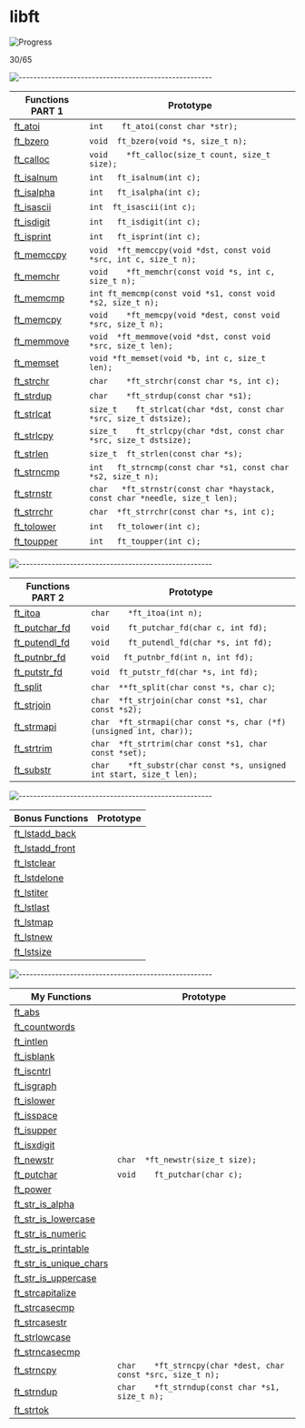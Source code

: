 # libft

![Progress](https://progress-bar.dev/46/?scale=100&width=800&color=babaca&suffix=%)

30/65


![-----------------------------------------------------](https://raw.githubusercontent.com/andreasbm/readme/master/assets/lines/rainbow.png)


| Functions PART 1    | Prototype        |
|------------------|---------------------|
| [ft_atoi](part_1/ft_atoi.c) | `int	ft_atoi(const char *str);` |
|  [ft_bzero](part_1/ft_bzero.c)   | `void	ft_bzero(void *s, size_t n);` |
|   [ft_calloc](part_1/ft_calloc.c)  | `void	*ft_calloc(size_t count, size_t size);` |
|   [ft_isalnum](part_1/ft_isalnum.c)  | `int	ft_isalnum(int c);` |
|   [ft_isalpha](part_1/ft_isalpha.c)  | `int	ft_isalpha(int c);` |
|  [ft_isascii](part_1/ft_isascii.c)    | `int	ft_isascii(int c);` |
|    [ft_isdigit](part_1/ft_isdigit.c) | `int	ft_isdigit(int c);` |
|  [ft_isprint](part_1/ft_isprint.c)   | `int	ft_isprint(int c);` |
|   [ft_memccpy](part_1/ft_memccpy.c)  | `void	*ft_memccpy(void *dst, const void *src, int c, size_t n);` |
|  [ft_memchr](part_1/ft_memchr.c)   | `void	*ft_memchr(const void *s, int c, size_t n);` |
|  [ft_memcmp](part_1/ft_memcmp.c)   | `int ft_memcmp(const void *s1, const void *s2, size_t n);` |
|   [ft_memcpy](part_1/ft_memcpy.c)  | `void	*ft_memcpy(void *dest, const void *src, size_t n);` |
|  [ft_memmove](part_1/ft_memmove.c)   | `void	*ft_memmove(void *dst, const void *src, size_t len);` |
| [ft_memset](part_1/ft_memset.c)    |`void	*ft_memset(void *b, int c, size_t len);` |
|   [ft_strchr](part_1/ft_strchr.c)  | `char	*ft_strchr(const char *s, int c);` |
|   [ft_strdup](part_1/ft_strdup.c)  | `char	*ft_strdup(const char *s1);` |
|   [ft_strlcat](part_1/ft_strlcat.c)  | `size_t	ft_strlcat(char *dst, const char *src, size_t dstsize);` |
|   [ft_strlcpy](part_1/ft_strlcpy.c)  | `size_t	ft_strlcpy(char *dst, const char *src, size_t dstsize);` |
|  [ft_strlen](part_1/ft_strlen.c)   | `size_t	ft_strlen(const char *s);` |
|   [ft_strncmp](part_1/ft_strncmp.c)  | `int	ft_strncmp(const char *s1, const char *s2, size_t n);` |
|   [ft_strnstr](part1/ft_strnstr.c)  | `char	*ft_strnstr(const char *haystack, const char *needle, size_t len);` |
|   [ft_strrchr](part_1/ft_strrchr.c)  | `char	*ft_strrchr(const char *s, int c);` |
|   [ft_tolower](part_1/ft_tolower.c)  | `int	ft_tolower(int c);` |
|   [ft_toupper](part_1/ft_toupper.c)  | `int	ft_toupper(int c);` |


![-----------------------------------------------------](https://raw.githubusercontent.com/andreasbm/readme/master/assets/lines/rainbow.png)


| Functions PART 2     | Prototype        |
|------------------|---------------------|
|   [ft_itoa](part_2/ft_itoa.c)  | `char	*ft_itoa(int n);` |
|    [ft_putchar_fd](part_2/ft_putchar_fd.c) | `void	ft_putchar_fd(char c, int fd);` |
|   [ft_putendl_fd](part_2/ft_putendl_fd.c)  | `void	ft_putendl_fd(char *s, int fd);` |
|   [ft_putnbr_fd](part_2/ft_putnbr_fd.c) | `void	ft_putnbr_fd(int n, int fd);` |
|   [ft_putstr_fd](part_2/ft_putstr_fd.c)  | `void	ft_putstr_fd(char *s, int fd);` |
|   [ft_split](part_2/ft_split.c)  | `char	**ft_split(char const *s, char c)`; |
|   [ft_strjoin](part_2/ft_strjoin.c)  | `char	*ft_strjoin(char const *s1, char const *s2);` |
|    [ft_strmapi](part_2/ft_strmapi.c) | `char	*ft_strmapi(char const *s, char (*f)(unsigned int, char));` |
|   [ft_strtrim](part_2/ft_strtrim.c)  | `char	*ft_strtrim(char const *s1, char const *set);` |
|   [ft_substr](part_2/ft_substr.c)  | `char	*ft_substr(char const *s, unsigned int start, size_t len);` |


![-----------------------------------------------------](https://raw.githubusercontent.com/andreasbm/readme/master/assets/lines/rainbow.png)


| Bonus Functions     | Prototype        |
|------------------|---------------------|
|   [ft_lstadd_back](bonus(lst)/ft_lstadd_back.c)  |  |
|   [ft_lstadd_front](bonus(lst)/ft_lstadd_front.c)  |  |
|   [ft_lstclear](bonus(lst)/ft_lstclear.c)  |  |
|   [ft_lstdelone](bonus(lst)/ft_lstdelone.c)  |  |
|   [ft_lstiter](bonus(lst)/ft_lstiter.c)  |  |
|   [ft_lstlast](bonus(lst)/ft_lstlast.c)  |  |
|   [ft_lstmap](bonus(lst)/ft_lstmap.c)  |  |
|   [ft_lstnew](bonus(lst)/ft_lstnew.c)  |  |
|   [ft_lstsize](bonus(lst)/ft_lstsize.c)  |  |


![-----------------------------------------------------](https://raw.githubusercontent.com/andreasbm/readme/master/assets/lines/rainbow.png)


| My Functions     | Prototype        |
|------------------|---------------------|
|   [ft_abs](my_functions/ft_abs.c)  |  |
|   [ft_countwords](my_functions/ft_countwords.c)  |  |
|   [ft_intlen](my_functions/ft_intlen.c)  |  |
|   [ft_isblank](my_functions/ft_isblank.c)  |  |
|   [ft_iscntrl](my_functions/ft_iscntrl.c)  |  |
|   [ft_isgraph](my_functions/ft_isgraph.c)  |  |
|   [ft_islower](my_functions/ft_islower.c)  |  |
|   [ft_isspace](my_functions/ft_isspace.c)  |  |
|   [ft_isupper](my_functions/ft_isupper.c)  |  |
|   [ft_isxdigit](my_functions/ft_isxdigit.c)  |  |
|   [ft_newstr](my_functions/ft_newstr.c)  | `char	*ft_newstr(size_t size);` |
|   [ft_putchar](my_functions/ft_putchar.c)  | `void	ft_putchar(char c);` |
|   [ft_power](my_functions/ft_power.c)  |  |
|   [ft_str_is_alpha](my_functions/ft_str_is_alpha.c)  |  |
|   [ft_str_is_lowercase](my_functions/ft_str_is_lowercase.c)  |  |
|   [ft_str_is_numeric](my_functions/ft_str_is_numeric.c)  |  |
|   [ft_str_is_printable](my_functions/ft_str_is_printable.c)  |  |
|   [ft_str_is_unique_chars](my_functions/ft_str_is_unique_chars.c)  |  |
|   [ft_str_is_uppercase](my_functions/ft_str_is_uppercase.c)  |  |
|   [ft_strcapitalize](my_functions/ft_strcapitalize.c)  |  |
|   [ft_strcasecmp](my_functions/ft_strcasecmp.c)  |  |
|   [ft_strcasestr](my_functions/ft_strcasestr.c)  |  |
|   [ft_strlowcase](my_functions/ft_strlowcase.c)  |  |
|   [ft_strncasecmp](my_functions/ft_strncasecmp.c)  |  |
|   [ft_strncpy](my_functions/ft_strncpy.c)  | `char	*ft_strncpy(char *dest, char const *src, size_t n);` |
|   [ft_strndup](my_functions/ft_strndup.c)  | `char	*ft_strndup(const char *s1, size_t n);` |
|   [ft_strtok](my_functions/ft_strtok.c)  |  |
